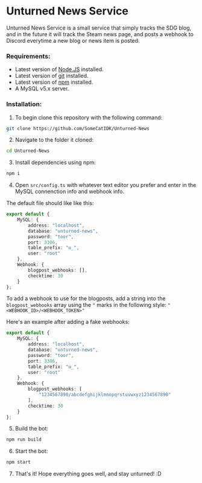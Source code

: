 # Unturned News Service

Unturned News Service is a small service that simply tracks the SDG blog, and in the future it will track the Steam news page, and posts a webhook to Discord everytime a new blog or news item is posted.

### Requirements: 
- Latest version of [Node.JS](https://github.com/nodejs/node) installed.
- Latest version of [git](https://github.com/git/git) installed.
- Latest version of [npm](https://github.com/npm/cli) installed.
- A MySQL v5.x server.

### Installation:

1. To begin clone this repository with the following command:

```bash
git clone https://github.com/SomeCatIDK/Unturned-News
```

2. Navigate to the folder it cloned:

```bash
cd Unturned-News
```

3. Install dependencies using npm:

```bash
npm i
```

4. Open `src/config.ts` with whatever text editor you prefer and enter in the MySQL connenction info and webhook info.

The default file should like like this:

```typescript
export default {
    MySQL: {
        address: "localhost",
        database: "unturned-news",
        password: "toor",
        port: 3306,
        table_prefix: "u_",
        user: "root"
    },
    Webhook: {
        blogpost_webhooks: [],
        checktime: 30
    }
};
```

To add a webhook to use for the blogposts, add a string into the `blogpost_webhooks` array using the `"` marks in the following style: `"<WEBHOOK_ID>/<WEBHOOK_TOKEN>"`

Here's an example after adding a fake webhooks:


```typescript
export default {
    MySQL: {
        address: "localhost",
        database: "unturned-news",
        password: "toor",
        port: 3306,
        table_prefix: "u_",
        user: "root"
    },
    Webhook: {
        blogpost_webhooks: [
            "1234567890/abcdefghijklmnopqrstuvwxyz1234567890"
        ],
        checktime: 30
    }
};
```

5. Build the bot:

```bash
npm run build
```

6. Start the bot:

```bash
npm start
```

7. That's it! Hope everything goes well, and stay unturned! :D
